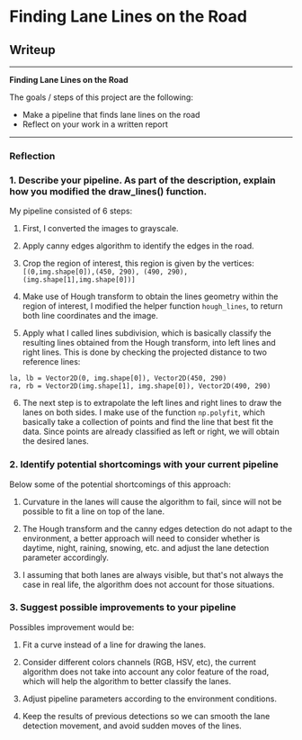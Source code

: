 # **Finding Lane Lines on the Road** 

## Writeup

---

**Finding Lane Lines on the Road**

The goals / steps of this project are the following:
* Make a pipeline that finds lane lines on the road
* Reflect on your work in a written report


---

### Reflection

### 1. Describe your pipeline. As part of the description, explain how you modified the draw_lines() function.

My pipeline consisted of 6 steps: 

1. First, I converted the images to grayscale.
 
2. Apply canny edges algorithm to identify the edges in the road.

3. Crop the region of interest, this region is given by the vertices: ```[(0,img.shape[0]),(450, 290), (490, 290), (img.shape[1],img.shape[0])]```

4. Make use of Hough transform to obtain the lines geometry within the region of interest, I modified the helper function ```hough_lines```, to return both line coordinates and the image.

5. Apply what I called lines subdivision, which is basically classify the resulting lines obtained from the Hough transform, into left lines and right lines. This is done by checking the projected distance to two reference lines:
```    
la, lb = Vector2D(0, img.shape[0]), Vector2D(450, 290)
ra, rb = Vector2D(img.shape[1], img.shape[0]), Vector2D(490, 290)
```

6. The next step is to extrapolate the left lines and right lines to draw the lanes on both sides. I make use of the function ```np.polyfit```, which basically take a collection of points and find the line that best fit the data. Since points are already classified as left or right, we will obtain the desired lanes.

### 2. Identify potential shortcomings with your current pipeline


Below some of the potential shortcomings of this approach:

1. Curvature in the lanes will cause the algorithm to fail, since will not be possible to fit a line on top of the lane.

2. The Hough transform and the canny edges detection do not adapt to the environment, a better approach will need to consider whether is daytime, night, raining, snowing, etc. and adjust the lane detection parameter accordingly.

3. I assuming that both lanes are always visible, but that's not always the case in real life, the algorithm does not account for those situations.

### 3. Suggest possible improvements to your pipeline

Possibles improvement would be:

1. Fit a curve instead of a line for drawing the lanes.

2. Consider different colors channels (RGB, HSV, etc), the current algorithm does not take into account any color feature of the road, which will help the algorithm to better classify the lanes.

3. Adjust pipeline parameters according to the environment conditions.

4. Keep the results of previous detections so we can smooth the lane detection movement, and avoid sudden moves of the lines.